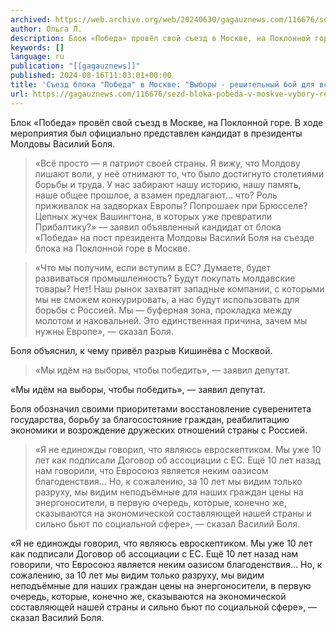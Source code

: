 ```yaml
---
archived: https://web.archive.org/web/20240630/gagauznews.com/116676/sezd-bloka-pobeda-v-moskve-vybory-reshitelnyj-boj-dlya-vsej-moldovy.html
author: Ольга Л.
description: Блок «Победа» провёл свой съезд в Москве, на Поклонной горе. В ходе мероприятия был официально представлен кандидат в президенты Молдовы Василий Боля. Василий Боля с трибуны съезда рассказал, почему решил бороться за президентское кресло. «Всё просто — я патриот своей страны. Я вижу, что Молдову лишают воли, у неё отнимают то, что было достигнуто столетиями борьбы и труда. У нас забирают нашу историю, нашу память, наше общее прошлое, а взамен предлагают… что? Роль приживалок на задворках Европы? Попрошаек при Брюсселе? Цепных жучек Вашингтона, в которых уже превратили Прибалтику?» — заявил объявленный кандидат от блока «Победа» на пост президента Молдовы Василий […]
keywords: []
language: ru
publication: "[[gagauznews]]"
published: 2024-08-16T11:03:01+00:00
title: 'Съезд блока "Победа" в Москве: "Выборы - решительный бой для всей Молдовы"'
url: https://gagauznews.com/116676/sezd-bloka-pobeda-v-moskve-vybory-reshitelnyj-boj-dlya-vsej-moldovy.html
---
```


Блок «Победа» провёл свой съезд в Москве, на Поклонной горе. В ходе мероприятия был официально представлен кандидат в президенты Молдовы Василий Боля.

> «Всё просто — я патриот своей страны. Я вижу, что Молдову лишают воли, у неё отнимают то, что было достигнуто столетиями борьбы и труда. У нас забирают нашу историю, нашу память, наше общее прошлое, а взамен предлагают… что? Роль приживалок на задворках Европы? Попрошаек при Брюсселе? Цепных жучек Вашингтона, в которых уже превратили Прибалтику?» — заявил объявленный кандидат от блока «Победа» на пост президента Молдовы Василий Боля на съезде блока на Поклонной горе в Москве.

> «Что мы получим, если вступим в ЕС? Думаете, будет развиваться промышленность? Будут покупать молдавские товары? Нет! Наш рынок захватят западные компании, с которыми мы не сможем конкурировать, а нас будут использовать для борьбы с Россией. Мы — буферная зона, прокладка между молотом и наковальней. Это единственная причина, зачем мы нужны Европе», — сказал Боля.

Боля объяснил, к чему привёл разрыв Кишинёва с Москвой.

> «Мы идём на выборы, чтобы победить», — заявил депутат.

«Мы идём на выборы, чтобы победить», — заявил депутат.

Боля обозначил своими приоритетами восстановление суверенитета государства, борьбу за благосостояние граждан, реабилитацию экономики и возрождение дружеских отношений страны с Россией.

> «Я не единожды говорил, что являюсь евроскептиком. Мы уже 10 лет как подписали Договор об ассоциации с ЕС. Ещё 10 лет назад нам говорили, что Евросоюз является неким оазисом благоденствия… Но, к сожалению, за 10 лет мы видим только разруху, мы видим неподъёмные для наших граждан цены на энергоносители, в первую очередь, которые, конечно же, сказываются на экономической составляющей нашей страны и сильно бьют по социальной сфере», — сказал Василий Боля.

«Я не единожды говорил, что являюсь евроскептиком. Мы уже 10 лет как подписали Договор об ассоциации с ЕС. Ещё 10 лет назад нам говорили, что Евросоюз является неким оазисом благоденствия… Но, к сожалению, за 10 лет мы видим только разруху, мы видим неподъёмные для наших граждан цены на энергоносители, в первую очередь, которые, конечно же, сказываются на экономической составляющей нашей страны и сильно бьют по социальной сфере», — сказал Василий Боля.